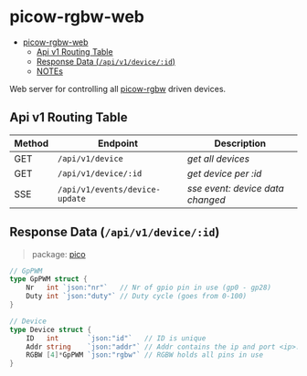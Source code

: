 # picow-rgbw-web

<!--toc:start-->
- [picow-rgbw-web](#picow-rgbw-web)
  - [Api v1 Routing Table](#api-v1-routing-table)
  - [Response Data (`/api/v1/device/:id`)](#response-data-apiv1deviceid)
  - [NOTEs](#notes)
<!--toc:end-->

Web server for controlling all [picow-rgbw](https://github.com/knackwurstking/picow-rgbw.git) driven devices.

## Api v1 Routing Table

| Method | Endpoint                       | Description                      |
| ------ | ------------------------------ | -------------------------------- |
| GET    | `/api/v1/device`               | _get all devices_                |
| GET    | `/api/v1/device/:id`           | _get device per :id_             |
| SSE    | `/api/v1/events/device-update` | _sse event: device data changed_ |

## Response Data (`/api/v1/device/:id`)

> package: [pico](internal/api/v1/pico/pico.go)

```go
// GpPWM
type GpPWM struct {
    Nr   int `json:"nr"`   // Nr of gpio pin in use (gp0 - gp28)
    Duty int `json:"duty"` // Duty cycle (goes from 0-100)
}

// Device
type Device struct {
    ID   int       `json:"id"`   // ID is unique
    Addr string    `json:"addr"` // Addr contains the ip and port <ip>:<port>
    RGBW [4]*GpPWM `json:"rgbw"` // RGBW holds all pins in use
}
```
